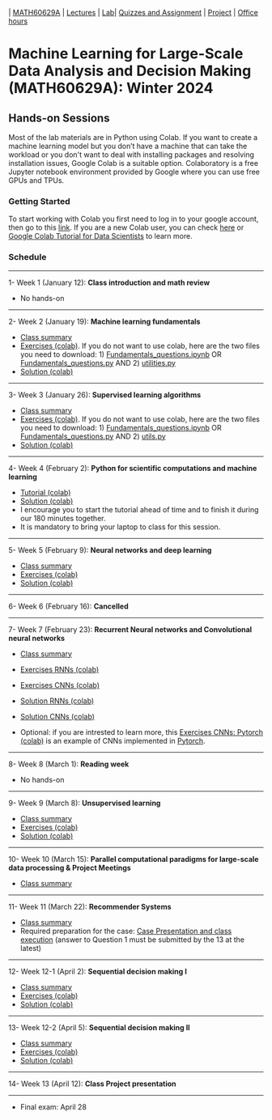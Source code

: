 | [MATH60629A](main.md) | [Lectures](lectures.md) | [Lab](lab.md)| [Quizzes and Assignment](homework.md) | [Project](project.md) | [Office hours](office_hr.md)
# Machine Learning for Large-Scale Data Analysis and Decision Making (MATH60629A): Winter 2024

## Hands-on Sessions

Most of the lab materials are in Python using Colab. 
If you want to create a machine learning model but you don’t have a machine that can take the workload or you don't want to deal with installing packages and resolving installation issues, Google Colab is a suitable option. Colaboratory is a free Jupyter notebook environment provided by Google where you can use free GPUs and TPUs.

### Getting Started
To start working with Colab you first need to log in to your google account, then go to this [link](https://colab.research.google.com).
If you are a new Colab user, you can check [here](https://colab.research.google.com/notebooks/intro.ipynb?utm_source=scs-index#scrollTo=GJBs_flRovLc) or [Google Colab Tutorial for Data Scientists](https://www.datacamp.com/tutorial/tutorial-google-colab-for-data-scientists) to learn more.

### Schedule 
___
1- Week 1 (January 12): **Class introduction and math review** 
* No hands-on

___
2- Week 2 (January 19): **Machine learning fundamentals** 
- [Class summary](http://www.cs.toronto.edu/~lcharlin/courses/60629/slides_ml-fundamentals_summary.pdf)
- [Exercises (colab)](https://colab.research.google.com/github/lcharlin/80-629/blob/master/week2-Fundamentals/Fundamentals_questions.ipynb). If you do not want to use colab, here are the two files you need to download: 1) [Fundamentals_questions.ipynb](https://raw.githubusercontent.com/lcharlin/80-629/master/week2-Fundamentals/Fundamentals_questions.ipynb) OR [Fundamentals_questions.py](https://raw.githubusercontent.com/lcharlin/80-629/master/week2-Fundamentals/Fundamentals_questions.py) AND 2) [utilities.py](https://raw.githubusercontent.com/lcharlin/80-629/master/week2-Fundamentals/utilities.py)
- [Solution (colab)](https://colab.research.google.com/github/lcharlin/80-629/blob/master/week2-Fundamentals/Fundamentals_answers.ipynb)

___
3- Week 3 (January 26): **Supervised learning algorithms** 
- [Class summary](http://www.cs.toronto.edu/~lcharlin/courses/60629/slides_supervised_summary.pdf)
- [Exercises (colab)](https://colab.research.google.com/github/denafiroozi/MATH60629/blob/master/week3-Supervised/Supervised_questions_new.ipynb). If you do not want to use colab, here are the two files you need to download: 1) [Fundamentals_questions.ipynb](https://raw.githubusercontent.com/lcharlin/80-629/master/week3-Supervised/Supervised_questions.ipynb) OR [Fundamentals_questions.py](https://raw.githubusercontent.com/lcharlin/80-629/master/week3-Supervised/Supervised_questions.py) AND 2) [utils.py](https://raw.githubusercontent.com/lcharlin/80-629/master/week3-Supervised/utils.py)
- [Solution (colab)](https://colab.research.google.com/github/denafiroozi/MATH60629/blob/master/week3-Supervised/Supervised_answers_new.ipynb)

___

4- Week 4 (February 2): **Python for scientific computations and machine learning** 
- [Tutorial (colab)](https://colab.research.google.com/github/lcharlin/80-629/blob/master/week4-PracticalSession/Introduction_to_ML.ipynb)
- [Solution (colab)](https://colab.research.google.com/github/lcharlin/80-629/blob/master/week4-PracticalSession/Introduction_to_ML_Solutions.ipynb)
- I encourage you to start the tutorial ahead of time and to finish it during our 180 minutes together.
- It is mandatory to bring your laptop to class for this session. 

___
5- Week 5 (February 9): **Neural networks and deep learning** 
- [Class summary](http://www.cs.toronto.edu/~lcharlin/courses/60629/slides_nn_summary.pdf)
- [Exercises (colab)](https://colab.research.google.com/github/lcharlin/80-629/blob/master/week5-NeuralNetworks/Neural_Networks_questions.ipynb)
- [Solution (colab)](https://colab.research.google.com/github/lcharlin/80-629/blob/master/week5-NeuralNetworks/Neural_Networks_answers.ipynb)

___
6- Week 6 (February 16): **Cancelled**

___
7- Week 7 (February 23): **Recurrent Neural networks and Convolutional neural networks** 
- [Class summary](https://www.cs.toronto.edu/~lcharlin/courses/60629/slides_rnn-cnnSummary.pdf)
- [Exercises RNNs (colab)](https://colab.research.google.com/github/lcharlin/80-629/blob/master/week6-RNNs%2BCNNs/RNNs_Questions.ipynb)
- [Exercises CNNs (colab)](https://colab.research.google.com/github/lcharlin/80-629/blob/master/week6-RNNs%2BCNNs/CNNs_Questions.ipynb)
- [Solution RNNs (colab)](https://colab.research.google.com/github/lcharlin/80-629/blob/master/week6-RNNs%2BCNNs/RNNs_Answers.ipynb)
- [Solution CNNs (colab)](https://colab.research.google.com/github/lcharlin/80-629/blob/master/week6-RNNs%2BCNNs/CNNs_Answers.ipynb)

- Optional: if you are intrested to learn more, this [Exercises CNNs: Pytorch (colab)](https://towardsdatascience.com/pytorch-basics-how-to-train-your-neural-net-intro-to-cnn-26a14c2ea29) is an example of CNNs implemented in [Pytorch](https://pytorch.org/). 

___
8- Week 8 (March 1): **Reading week**
* No hands-on

___
9- Week 9 (March 8): **Unsupervised learning** 
- [Class summary](http://www.cs.toronto.edu/~lcharlin/courses/60629/slides_unsupervised.pdf)
- [Exercises (colab)](https://colab.research.google.com/github/lcharlin/80-629/blob/master/week7-Unsupervised/Unsupervised_questions.ipynb)
- [Solution (colab)](https://colab.research.google.com/github/lcharlin/80-629/blob/master/week7-Unsupervised/Unsupervised_answers.ipynb)

___
10- Week 10 (March 15): **Parallel computational paradigms for large-scale data processing & Project Meetings**
- [Class summary](http://www.cs.toronto.edu/~lcharlin/courses/60629/slides_largeScale.pdf)
<!-- [CPU or GPU (colab)]([https://colab.research.google.com/drive/1MhJp0QeEWZgT-H1pCP6dYqfa0C3YGlLL?usp=sharing](https://colab.research.google.com/github/lcharlin/80-629/blob/master/week10-ParallelComputations/CPU_GPU_TPU.ipynb#scrollTo=wp-dVW-X7tse)).-->


___
11- Week 11 (March 22): **Recommender Systems** 
- [Class summary](http://www.cs.toronto.edu/~lcharlin/courses/60629/case_Decathlon-diapos.pdf)
- Required preparation for the case: [Case Presentation and class execution](http://www.cs.toronto.edu/~lcharlin/courses/60629/case_Decathlon-preparation.pdf) (answer to Question 1 must be submitted by the 13 at the latest)

___
12- Week 12-1 (April 2): **Sequential decision making I** 
- [Class summary](http://www.cs.toronto.edu/~lcharlin/courses/60629/slides_rl.pdf)
- [Exercises (colab)](https://colab.research.google.com/github/lcharlin/80-629/blob/master/week12-MDPs/value_and_policy_iteration_question.ipynb)
- [Solution (colab)](https://colab.research.google.com/github/lcharlin/80-629/blob/master/week12-MDPs/value_and_policy_iteration_solution.ipynb)

___
13- Week 12-2 (April 5): **Sequential decision making II** 
- [Class summary](http://www.cs.toronto.edu/~lcharlin/courses/60629/slides_rl2.pdf)
- [Exercises (colab)](https://colab.research.google.com/github/lcharlin/80-629/blob/master/week13-RL/Monte_Carlo_Question.ipynb)
- [Solution (colab)](https://colab.research.google.com/github/lcharlin/80-629/blob/master/week13-RL/Monte_Carlo_Solution.ipynb)

___
14- Week 13 (April 12): **Class Project presentation**

___
* Final exam: April 28
